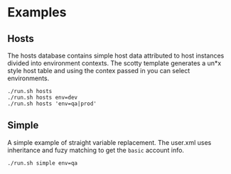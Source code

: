 Examples
========

Hosts
-----
The hosts database contains simple host data attributed to host instances
divided into environment contexts.  The scotty template generates a un*x
style host table and using the contex passed in you can select environments.

    ./run.sh hosts
    ./run.sh hosts env=dev
    ./run.sh hosts 'env=qa|prod'

Simple
------
A simple example of straight variable replacement. The user.xml uses inheritance
and fuzy matching to get the `basic` account info.

    ./run.sh simple env=qa



